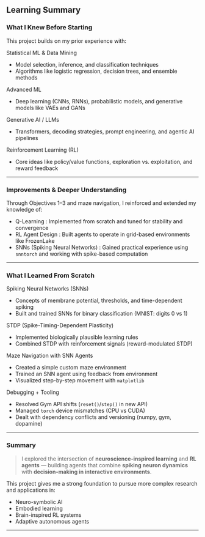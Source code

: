 

##  Learning Summary

### What I Knew Before Starting

This project builds on my prior experience with:

Statistical ML & Data Mining

  * Model selection, inference, and classification techniques
  * Algorithms like logistic regression, decision trees, and ensemble methods

Advanced ML

  * Deep learning (CNNs, RNNs), probabilistic models, and generative models like VAEs and GANs

Generative AI / LLMs

  * Transformers, decoding strategies, prompt engineering, and agentic AI pipelines

Reinforcement Learning (RL)

  * Core ideas like policy/value functions, exploration vs. exploitation, and reward feedback

---

### Improvements & Deeper Understanding

Through Objectives 1–3 and maze navigation, I reinforced and extended my knowledge of:

* Q-Learning : Implemented from scratch and tuned for stability and convergence
* RL Agent Design : Built agents to operate in grid-based environments like FrozenLake
* SNNs (Spiking Neural Networks) : Gained practical experience using `snntorch` and working with spike-based computation

---

###  What I Learned From Scratch

Spiking Neural Networks (SNNs)

  * Concepts of membrane potential, thresholds, and time-dependent spiking
  * Built and trained SNNs for binary classification (MNIST: digits 0 vs 1)

STDP (Spike-Timing-Dependent Plasticity)

  * Implemented biologically plausible learning rules
  * Combined STDP with reinforcement signals (reward-modulated STDP)

Maze Navigation with SNN Agents

  * Created a simple custom maze environment
  * Trained an SNN agent using feedback from environment
  * Visualized step-by-step movement with `matplotlib`

Debugging + Tooling

  * Resolved Gym API shifts (`reset()`/`step()` in new API)
  * Managed `torch` device mismatches (CPU vs CUDA)
  * Dealt with dependency conflicts and versioning (numpy, gym, dopamine)

---

### Summary

> I explored the intersection of **neuroscience-inspired learning** and **RL agents** — building agents that combine **spiking neuron dynamics** with **decision-making in interactive environments**.

This project gives me a strong foundation to pursue more complex research and applications in:

* Neuro-symbolic AI
* Embodied learning
* Brain-inspired RL systems
* Adaptive autonomous agents

---

